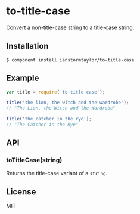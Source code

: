 # to-title-case

  Convert a non-title-case string to a title-case string.

## Installation

    $ component install ianstormtaylor/to-title-case

## Example

```js
var title = require('to-title-case');

title('the lion, the witch and the wardrobe'); 
// "The Lion, the Witch and the Wardrobe"

title('the catcher in the rye'); 
// "The Catcher in the Rye"
```

## API

### toTitleCase(string)
  
  Returns the title-case variant of a `string`.

## License

  MIT

